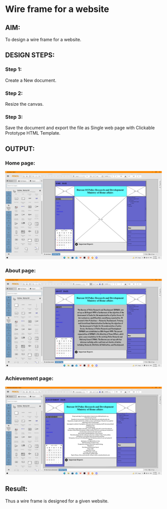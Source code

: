 # Wire frame for a website

## AIM:
To design a wire frame for a website.

## DESIGN STEPS:

### Step 1:
Create a New document.

### Step 2:
Resize the canvas.

### Step 3:
Save the document and export the file as Single web page with Clickable Prototype HTML Template.

## OUTPUT:
### Home page:
![output](pic1.png)

### About page:
![output](pic2.png)

### Achievement page:
![output](pic3.png)



## Result:
Thus a wire frame is designed for a given website.
